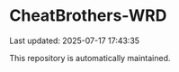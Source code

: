 # CheatBrothers-WRD

Last updated: 2025-07-17 17:43:35

This repository is automatically maintained.
